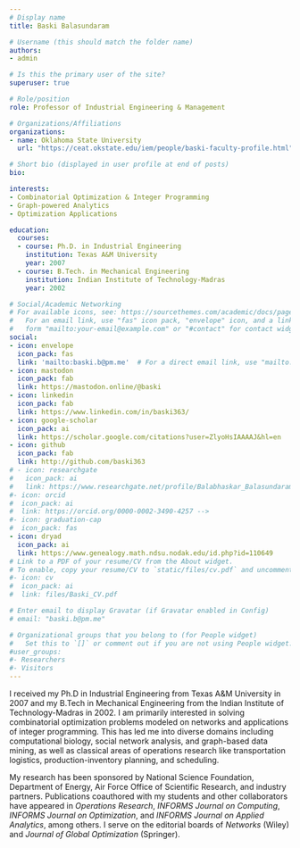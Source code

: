 ```yaml
---
# Display name
title: Baski Balasundaram

# Username (this should match the folder name)
authors:
- admin

# Is this the primary user of the site?
superuser: true

# Role/position
role: Professor of Industrial Engineering & Management

# Organizations/Affiliations
organizations:
- name: Oklahoma State University
  url: "https://ceat.okstate.edu/iem/people/baski-faculty-profile.html"

# Short bio (displayed in user profile at end of posts)
bio: 

interests:
- Combinatorial Optimization & Integer Programming
- Graph-powered Analytics
- Optimization Applications

education:
  courses:
  - course: Ph.D. in Industrial Engineering
    institution: Texas A&M University
    year: 2007
  - course: B.Tech. in Mechanical Engineering
    institution: Indian Institute of Technology-Madras
    year: 2002

# Social/Academic Networking
# For available icons, see: https://sourcethemes.com/academic/docs/page-builder/#icons
#   For an email link, use "fas" icon pack, "envelope" icon, and a link in the
#   form "mailto:your-email@example.com" or "#contact" for contact widget.
social:
- icon: envelope
  icon_pack: fas
  link: 'mailto:baski.b@pm.me'  # For a direct email link, use "mailto:test@example.org".
- icon: mastodon
  icon_pack: fab
  link: https://mastodon.online/@baski
- icon: linkedin
  icon_pack: fab
  link: https://www.linkedin.com/in/baski363/
- icon: google-scholar
  icon_pack: ai
  link: https://scholar.google.com/citations?user=ZlyoHsIAAAAJ&hl=en
- icon: github
  icon_pack: fab
  link: http://github.com/baski363
# - icon: researchgate
#   icon_pack: ai
#   link: https://www.researchgate.net/profile/Balabhaskar_Balasundaram
#- icon: orcid
#  icon_pack: ai
#  link: https://orcid.org/0000-0002-3490-4257 -->
#- icon: graduation-cap
#  icon_pack: fas
- icon: dryad
  icon_pack: ai
  link: https://www.genealogy.math.ndsu.nodak.edu/id.php?id=110649
# Link to a PDF of your resume/CV from the About widget.
# To enable, copy your resume/CV to `static/files/cv.pdf` and uncomment the lines below.
#- icon: cv
#  icon_pack: ai
#  link: files/Baski_CV.pdf

# Enter email to display Gravatar (if Gravatar enabled in Config)
# email: "baski.b@pm.me"

# Organizational groups that you belong to (for People widget)
#   Set this to `[]` or comment out if you are not using People widget.
#user_groups:
#- Researchers
#- Visitors
---
```


I received my Ph.D in Industrial Engineering from Texas A&M University in 2007 and my B.Tech in Mechanical Engineering from the Indian Institute of Technology-Madras in 2002. I am primarily interested in solving combinatorial optimization problems modeled on networks and applications of integer programming. This has led me into diverse domains including computational biology, social network analysis, and graph-based data mining, as well as classical areas of operations research like transportation logistics, production-inventory planning, and scheduling. 

My research has been sponsored by National Science Foundation, Department of Energy, Air Force Office of Scientific Research, and industry partners. Publications coauthored with my students and other collaborators have appeared in _Operations Research_, _INFORMS Journal on Computing_, _INFORMS Journal on Optimization_, and _INFORMS Journal on Applied Analytics_, among others. I serve on the editorial boards of _Networks_ (Wiley) and _Journal of Global Optimization_ (Springer).
